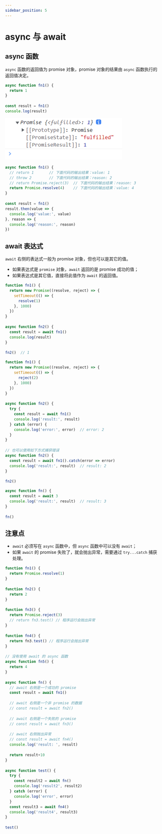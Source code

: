 ```yaml
---
sidebar_position: 5
---
```


# async 与 await

## async 函数

`async` 函数的返回值为 promise 对象，promise 对象的结果由 `async` 函数执行的返回值决定。

```js
async function fn1() {
  return 1
}

const result = fn1()
console.log(result)
```

![img_14.png](img_14.png)

```js
async function fn1() {
  // return 1       // 下面代码的输出结果：value: 1
  // throw 2        // 下面代码的输出结果：reason: 2
  // return Promise.reject(3)  // 下面代码的输出结果：reason: 3
  return Promise.resolve(4)    // 下面代码的输出结果：value: 4
}

const result = fn1()
result.then(value => {
  console.log('value:', value)
}, reason => {
  console.log('reason:', reason)
})
```

## await 表达式

`await` 右侧的表达式一般为 promise 对象，但也可以是其它的值。
- 如果表达式是 `promise` 对象，`await` 返回的是 promise 成功的值；
- 如果表达式是其它值，直接将此值作为 `await` 的返回值。

```js title="await 右侧是一个成功的 promise"
function fn1() {
  return new Promise((resolve, reject) => {
    setTimeout(() => {
      resolve(1)
    }, 1000)
  })
}

async function fn2() {
  const result = await fn1()
  console.log(result)
}

fn2()  // 1
```

```js title="await 右侧是一个失败的 promise"
function fn1() {
  return new Promise((resolve, reject) => {
    setTimeout(() => {
      reject(2)
    }, 1000)
  })
}

async function fn2() {
  try {
    const result = await fn1()
    console.log('result:', result)
  } catch (error) {
    console.log('error:', error)  // error: 2
  }
}

// 也可以使用如下方式捕获错误
async function fn2() {
  const result = await fn1().catch(error => error)
  console.log('result:', result)  // result: 2
}

fn2()
```

```js title="await 右侧是其他值"
async function fn() {
  const result = await 3
  console.log('result:', result)  // result: 3
}

fn()
```

## 注意点

- `await` 必须写在 `async` 函数中，但 `async` 函数中可以没有 `await`；
- 如果 `await` 的 promise 失败了，就会抛出异常，需要通过 `try...catch` 捕获处理。

```js
function fn1() { 
  return Promise.resolve(1) 
}

function fn2() { 
  return 2 
}

function fn3() { 
  return Promise.reject(3) 
  // return fn3.test() // 程序运行会抛出异常 
}

function fn4() { 
  return fn3.test() // 程序运行会抛出异常 
}

// 没有使用 await 的 async 函数 
async function fn5() { 
  return 4 
}

async function fn() { 
  // await 右侧是一个成功的 promise
  const result = await fn1() 
  
  // await 右侧是一个非 promise 的数据 
  // const result = await fn2() 
  
  // await 右侧是一个失败的 promise 
  // const result = await fn3() 
  
  // await 右侧抛出异常 
  // const result = await fn4() 
  console.log('result: ', result) 
  
  return result+10 
}

async function test() { 
  try { 
    const result2 = await fn() 
    console.log('result2', result2) 
  } catch (error) { 
    console.log('error', error) 
  }
  const result3 = await fn4() 
  console.log('result4', result3) 
}

test()
```
